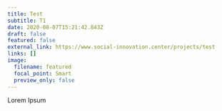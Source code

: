 ```yaml
---
title: Test
subtitle: T1
date: 2020-08-07T15:21:42.843Z
draft: false
featured: false
external_link: https://www.social-innovation.center/projects/test
links: []
image:
  filename: featured
  focal_point: Smart
  preview_only: false
---
```

Lorem Ipsum